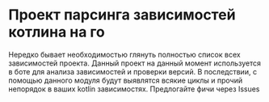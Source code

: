# Проект парсинга зависимостей котлина на го

Нередко бывает необходимостью глянуть полностью список всех зависимостей проекта. Данный проект на данный момент используется в боте для анализа зависимостей и проверки версий. В последствии, с помощью данного модуля будут выявлятся всякие циклы и прочий непорядок в ваших kotlin зависимостях. Предлогайте фичи через Issues